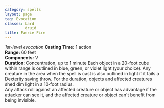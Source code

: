 ```yaml
---
category: spells
layout: page
tag: Evocation
classes: bard
         druid
title: Faerie Fire 
---
```

_1st-level evocation_ 
**Casting Time:** 1 action    
**Range:** 60 feet    
**Components:** V    
**Duration:** Concentration, up to 1 minute 
Each object in a 20-foot cube within range is outlined in blue, green, or violet light (your choice). Any creature in the area when the spell is cast is also outlined in light if it fails a Dexterity saving throw. For the duration, objects and affected creatures shed dim light in a 10-foot radius.    
Any attack roll against an affected creature or object has advantage if the attacker can see it, and the affected creature or object can't benefit from being invisible.